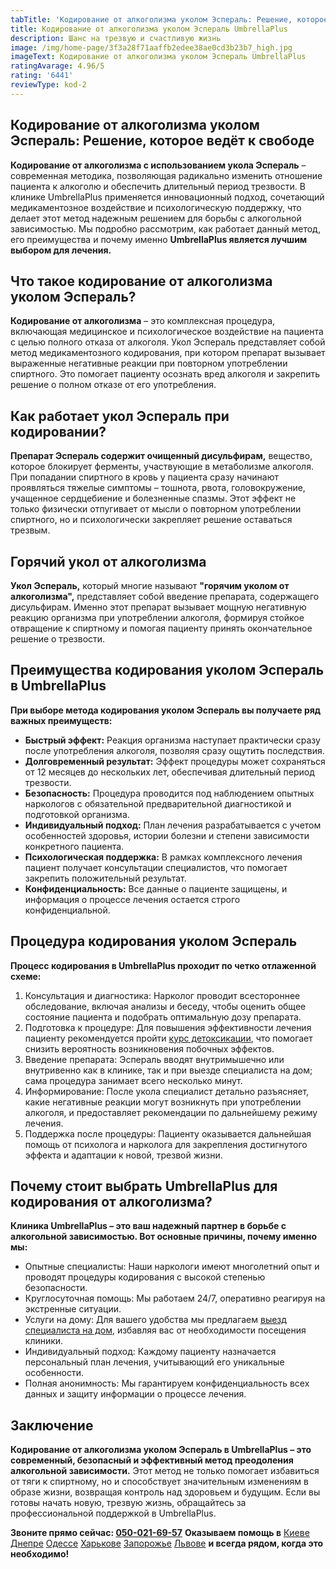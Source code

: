 ```yaml
---
tabTitle: 'Кодирование от алкоголизма уколом Эспераль: Решение, которое ведёт к свободе'
title: Кодирование от алкоголизма уколом Эспераль UmbrellaPlus
description: Шанс на трезвую и счастливую жизнь
image: /img/home-page/3f3a28f71aaffb2edee38ae0cd3b23b7_high.jpg
imageText: Кодирование от алкоголизма уколом Эспераль UmbrellaPlus
ratingAvarage: 4.96/5
rating: '6441'
reviewType: kod-2
---
```


## Кодирование от алкоголизма уколом Эспераль: Решение, которое ведёт к свободе

**Кодирование от алкоголизма с использованием укола Эспераль** – современная методика, позволяющая радикально изменить отношение пациента к алкоголю и обеспечить длительный период трезвости. В клинике UmbrellaPlus применяется инновационный подход, сочетающий медикаментозное воздействие и психологическую поддержку, что делает этот метод надежным решением для борьбы с алкогольной зависимостью. Мы подробно рассмотрим, как работает данный метод, его преимущества и почему именно **UmbrellaPlus является лучшим выбором для лечения.**

## Что такое кодирование от алкоголизма уколом Эспераль?

**Кодирование от алкоголизма** – это комплексная процедура, включающая медицинское и психологическое воздействие на пациента с целью полного отказа от алкоголя. Укол Эспераль представляет собой метод медикаментозного кодирования, при котором препарат вызывает выраженные негативные реакции при повторном употреблении спиртного. Это помогает пациенту осознать вред алкоголя и закрепить решение о полном отказе от его употребления.

## Как работает укол Эспераль при кодировании?

**Препарат Эспераль содержит очищенный дисульфирам,** вещество, которое блокирует ферменты, участвующие в метаболизме алкоголя. При попадании спиртного в кровь у пациента сразу начинают проявляться тяжелые симптомы – тошнота, рвота, головокружение, учащенное сердцебиение и болезненные спазмы. Этот эффект не только физически отпугивает от мысли о повторном употреблении спиртного, но и психологически закрепляет решение оставаться трезвым.

## Горячий укол от алкоголизма

**Укол Эспераль,** который многие называют **"горячим уколом от алкоголизма",** представляет собой введение препарата, содержащего дисульфирам. Именно этот препарат вызывает мощную негативную реакцию организма при употреблении алкоголя, формируя стойкое отвращение к спиртному и помогая пациенту принять окончательное решение о трезвости.

## Преимущества кодирования уколом Эспераль в UmbrellaPlus

**При выборе метода кодирования уколом Эспераль вы получаете ряд важных преимуществ:**

* **Быстрый эффект:** Реакция организма наступает практически сразу после употребления алкоголя, позволяя сразу ощутить последствия.
* **Долговременный результат:** Эффект процедуры может сохраняться от 12 месяцев до нескольких лет, обеспечивая длительный период трезвости.
* **Безопасность:** Процедура проводится под наблюдением опытных наркологов с обязательной предварительной диагностикой и подготовкой организма.
* **Индивидуальный подход:** План лечения разрабатывается с учетом особенностей здоровья, истории болезни и степени зависимости конкретного пациента.
* **Психологическая поддержка:** В рамках комплексного лечения пациент получает консультации специалистов, что помогает закрепить положительный результат.
* **Конфиденциальность:** Все данные о пациенте защищены, и информация о процессе лечения остается строго конфиденциальной.

## Процедура кодирования уколом Эспераль

**Процесс кодирования в UmbrellaPlus проходит по четко отлаженной схеме:**

1. Консультация и диагностика: Нарколог проводит всестороннее обследование, включая анализы и беседу, чтобы оценить общее состояние пациента и подобрать оптимальную дозу препарата.
2. Подготовка к процедуре: Для повышения эффективности лечения пациенту рекомендуется пройти [курс детоксикации](https://umbrella-plus.com.ua/services/kapelnica-ot-alkogolia-umbrellaplus/), что помогает снизить вероятность возникновения побочных эффектов.
3. Введение препарата: Эспераль вводят внутримышечно или внутривенно как в клинике, так и при выезде специалиста на дом; сама процедура занимает всего несколько минут.
4. Информирование: После укола специалист детально разъясняет, какие негативные реакции могут возникнуть при употреблении алкоголя, и предоставляет рекомендации по дальнейшему режиму лечения.
5. Поддержка после процедуры: Пациенту оказывается дальнейшая помощь от психолога и нарколога для закрепления достигнутого эффекта и адаптации к новой, трезвой жизни.

## Почему стоит выбрать UmbrellaPlus для кодирования от алкоголизма?

**Клиника UmbrellaPlus – это ваш надежный партнер в борьбе с алкогольной зависимостью. Вот основные причины, почему именно мы:**

* Опытные специалисты: Наши наркологи имеют многолетний опыт и проводят процедуры кодирования с высокой степенью безопасности.
* Круглосуточная помощь: Мы работаем 24/7, оперативно реагируя на экстренные ситуации.
* Услуги на дому: Для вашего удобства мы предлагаем [выезд специалиста на дом](https://umbrella-plus.com.ua/services/kapelnica_ot_alkogola_na_domy_umbrellaplus/), избавляя вас от необходимости посещения клиники.
* Индивидуальный подход: Каждому пациенту назначается персональный план лечения, учитывающий его уникальные особенности.
* Полная анонимность: Мы гарантируем конфиденциальность всех данных и защиту информации о процессе лечения.

## Заключение

**Кодирование от алкоголизма уколом Эспераль в UmbrellaPlus – это современный, безопасный и эффективный метод преодоления алкогольной зависимости.** Этот метод не только помогает избавиться от тяги к спиртному, но и способствует значительным изменениям в образе жизни, возвращая контроль над здоровьем и будущим. Если вы готовы начать новую, трезвую жизнь, обращайтесь за профессиональной поддержкой в UmbrellaPlus.

**Звоните прямо сейчас: [050-021-69-57](tel:0500216957)**
**Оказываем помощь в** [Киеве](https://umbrella-plus.com.ua/kiev/) [Днепре](https://umbrella-plus.com.ua/dnepr/) [Одессе](https://umbrella-plus.com.ua/lechenie-alc/) [Харькове](https://umbrella-plus.com.ua/kharkiv/) [Запорожье](https://umbrella-plus.com.ua/zaporozie/) [Львове](https://umbrella-plus.com.ua/lviv/) **и всегда рядом, когда это необходимо!**

